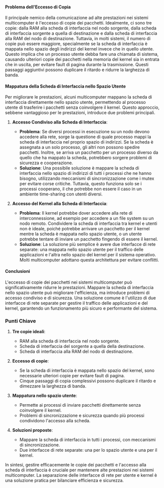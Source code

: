 #### Problema dell'Eccesso di Copia

Il principale nemico della comunicazione ad alte prestazioni nei sistemi multicomputer è l'eccesso di copie dei pacchetti. Idealmente, ci sono tre copie: dalla RAM alla scheda di interfaccia nel nodo sorgente, dalla scheda di interfaccia sorgente a quella di destinazione e dalla scheda di interfaccia alla RAM del nodo di destinazione. Tuttavia, in molti sistemi, il numero di copie può essere maggiore, specialmente se la scheda di interfaccia è mappata nello spazio degli indirizzi del kernel invece che in quello utente. Questo implica che un processo utente debba fare una chiamata di sistema, causando ulteriori copie dei pacchetti nella memoria del kernel sia in entrata che in uscita, per evitare fault di pagina durante la trasmissione. Questi passaggi aggiuntivi possono duplicare il ritardo e ridurre la larghezza di banda.

#### Mappatura della Scheda di Interfaccia nello Spazio Utente

Per migliorare le prestazioni, alcuni multicomputer mappano la scheda di interfaccia direttamente nello spazio utente, permettendo al processo utente di trasferire i pacchetti senza coinvolgere il kernel. Questo approccio, sebbene vantaggioso per le prestazioni, introduce due problemi principali.

1. **Accesso Condiviso alla Scheda di Interfaccia**:
   - **Problema**: Se diversi processi in esecuzione su un nodo devono accedere alla rete, sorge la questione di quale processo mappi la scheda di interfaccia nel proprio spazio di indirizzi. Se la scheda è assegnata a un solo processo, gli altri non possono spedire pacchetti. Inoltre, se arriva un pacchetto per un processo diverso da quello che ha mappato la scheda, potrebbero sorgere problemi di sicurezza e cooperazione.
   - **Soluzione**: Una possibile soluzione è mappare la scheda di interfaccia nello spazio di indirizzi di tutti i processi che ne hanno bisogno, utilizzando meccanismi di sincronizzazione come i mutex per evitare corse critiche. Tuttavia, questo funziona solo se i processi cooperano, il che potrebbe non essere il caso in un ambiente time-sharing con utenti diversi.

2. **Accesso del Kernel alla Scheda di Interfaccia**:
   - **Problema**: Il kernel potrebbe dover accedere alla rete di interconnessione, ad esempio per accedere a un file system su un nodo remoto. Condividere la scheda di interfaccia tra kernel e utenti non è ideale, poiché potrebbe arrivare un pacchetto per il kernel mentre la scheda è mappata nello spazio utente, o un utente potrebbe tentare di inviare un pacchetto fingendo di essere il kernel.
   - **Soluzione**: La soluzione più semplice è avere due interfacce di rete separate: una mappata nello spazio utente per il traffico delle applicazioni e l'altra nello spazio del kernel per il sistema operativo. Molti multicomputer adottano questa architettura per evitare conflitti.

#### Conclusioni

L'eccesso di copie dei pacchetti nei sistemi multicomputer può significativamente ridurre le prestazioni. Mappare la scheda di interfaccia nello spazio utente può migliorare l'efficienza, ma introduce problemi di accesso condiviso e di sicurezza. Una soluzione comune è l'utilizzo di due interfacce di rete separate per gestire il traffico delle applicazioni e del kernel, garantendo un funzionamento più sicuro e performante del sistema.

### Punti Chiave

1. **Tre copie ideali**:
   - RAM alla scheda di interfaccia nel nodo sorgente.
   - Scheda di interfaccia del sorgente a quella della destinazione.
   - Scheda di interfaccia alla RAM del nodo di destinazione.

2. **Eccesso di copie**:
   - Se la scheda di interfaccia è mappata nello spazio del kernel, sono necessarie ulteriori copie per evitare fault di pagina.
   - Cinque passaggi di copia complessivi possono duplicare il ritardo e dimezzare la larghezza di banda.

3. **Mappatura nello spazio utente**:
   - Permette ai processi di inviare pacchetti direttamente senza coinvolgere il kernel.
   - Problemi di sincronizzazione e sicurezza quando più processi condividono l'accesso alla scheda.

4. **Soluzioni proposte**:
   - Mappare la scheda di interfaccia in tutti i processi, con meccanismi di sincronizzazione.
   - Due interfacce di rete separate: una per lo spazio utente e una per il kernel.

In sintesi, gestire efficacemente le copie dei pacchetti e l'accesso alla scheda di interfaccia è cruciale per mantenere alte prestazioni nei sistemi multicomputer. La separazione delle interfacce di rete per utente e kernel è una soluzione pratica per bilanciare efficienza e sicurezza.